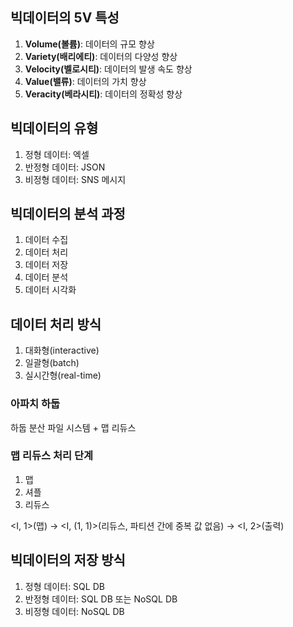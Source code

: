 ## 빅데이터의 5V 특성
1. **Volume(볼륨)**: 데이터의 규모 향상
2. **Variety(배리에티)**: 데이터의 다양성 향상
3. **Velocity(벨로시티)**: 데이터의 발생 속도 향상
4. **Value(밸류)**: 데이터의 가치 향상
5. **Veracity(베라시티)**: 데이터의 정확성 향상

## 빅데이터의 유형
1. 정형 데이터: 엑셀
2. 반정형 데이터: JSON
3. 비정형 데이터: SNS 메시지

## 빅데이터의 분석 과정
1. 데이터 수집
2. 데이터 처리
3. 데이터 저장
4. 데이터 분석
5. 데이터 시각화

## 데이터 처리 방식
1. 대화형(interactive)
2. 일괄형(batch)
3. 실시간형(real-time)

### 아파치 하둡
하둡 분산 파일 시스템 + 맵 리듀스

### 맵 리듀스 처리 단계
1. 맵
2. 셔플
3. 리듀스

<I, 1>(맵) -> <I, (1, 1)>(리듀스, 파티션 간에 중복 값 없음) -> <I, 2>(출력)

## 빅데이터의 저장 방식
1. 정형 데이터: SQL DB
2. 반정형 데이터: SQL DB 또는 NoSQL DB
3. 비정형 데이터: NoSQL DB
